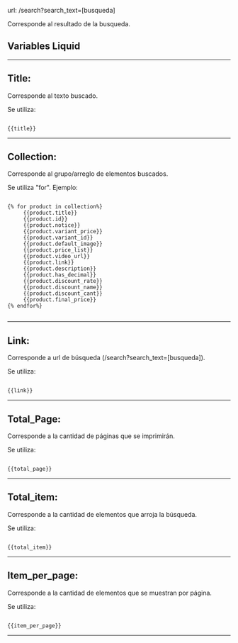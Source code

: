 url: /search?search_text=[busqueda]

Corresponde al resultado de la busqueda.


## Variables Liquid 

***

## Title:
Corresponde al texto buscado.

Se utiliza:

```

{{title}}

```

***

## Collection:
Corresponde al grupo/arreglo de elementos buscados.

Se utiliza "for". Ejemplo:
```

{% for product in collection%}
     {{product.title}}
     {{product.id}}
     {{product.notice}}
     {{product.variant_price}}
     {{product.variant_id}}
     {{product.default_image}}
     {{product.price_list}}
     {{product.video_url}}
     {{product.link}}
     {{product.description}}
     {{product.has_decimal}}
     {{product.discount_rate}}
     {{product.discount_name}}
     {{product.discount_cant}}
     {{product.final_price}}
{% endfor%}


```


***

## Link:
Corresponde a url de búsqueda (/search?search_text=[busqueda]).

Se utiliza:

```

{{link}}

```

***

## Total_Page:
Corresponde a la cantidad de páginas que se imprimirán.

Se utiliza:

```

{{total_page}}

```

***

## Total_item:
Corresponde a la cantidad de elementos que arroja la búsqueda.

Se utiliza:

```

{{total_item}}

```

***

## Item_per_page:
Corresponde a la cantidad de elementos que se muestran por página.

Se utiliza:

```

{{item_per_page}}

```

***

